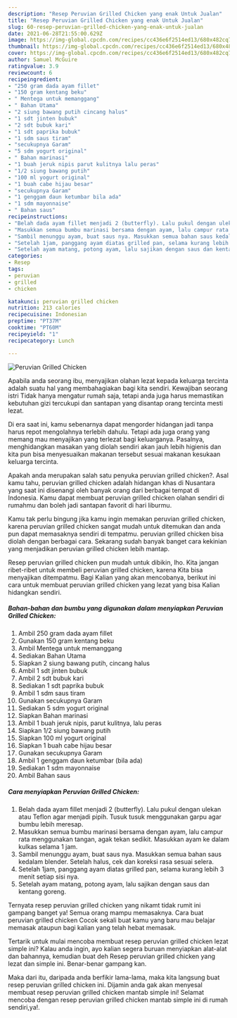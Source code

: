 ```yaml
---
description: "Resep Peruvian Grilled Chicken yang enak Untuk Jualan"
title: "Resep Peruvian Grilled Chicken yang enak Untuk Jualan"
slug: 60-resep-peruvian-grilled-chicken-yang-enak-untuk-jualan
date: 2021-06-28T21:55:00.629Z
image: https://img-global.cpcdn.com/recipes/cc436e6f2514ed13/680x482cq70/peruvian-grilled-chicken-foto-resep-utama.jpg
thumbnail: https://img-global.cpcdn.com/recipes/cc436e6f2514ed13/680x482cq70/peruvian-grilled-chicken-foto-resep-utama.jpg
cover: https://img-global.cpcdn.com/recipes/cc436e6f2514ed13/680x482cq70/peruvian-grilled-chicken-foto-resep-utama.jpg
author: Samuel McGuire
ratingvalue: 3.9
reviewcount: 6
recipeingredient:
- "250 gram dada ayam fillet"
- "150 gram kentang beku"
- " Mentega untuk memanggang"
- " Bahan Utama"
- "2 siung bawang putih cincang halus"
- "1 sdt jinten bubuk"
- "2 sdt bubuk kari"
- "1 sdt paprika bubuk"
- "1 sdm saus tiram"
- "secukupnya Garam"
- "5 sdm yogurt original"
- " Bahan marinasi"
- "1 buah jeruk nipis parut kulitnya lalu peras"
- "1/2 siung bawang putih"
- "100 ml yogurt original"
- "1 buah cabe hijau besar"
- "secukupnya Garam"
- "1 genggam daun ketumbar bila ada"
- "1 sdm mayonnaise"
- " Bahan saus"
recipeinstructions:
- "Belah dada ayam fillet menjadi 2 (butterfly). Lalu pukul dengan ulekan atau Teflon agar menjadi pipih. Tusuk tusuk menggunakan garpu agar bumbu lebih meresap."
- "Masukkan semua bumbu marinasi bersama dengan ayam, lalu campur rata menggunakan tangan, agak tekan sedikit. Masukkan ayam ke dalam kulkas selama 1 jam."
- "Sambil menunggu ayam, buat saus nya. Masukkan semua bahan saus kedalam blender. Setelah halus, cek dan koreksi rasa sesuai selera."
- "Setelah 1jam, panggang ayam diatas grilled pan, selama kurang lebih 3 menit setiap sisi nya."
- "Setelah ayam matang, potong ayam, lalu sajikan dengan saus dan kentang goreng."
categories:
- Resep
tags:
- peruvian
- grilled
- chicken

katakunci: peruvian grilled chicken 
nutrition: 213 calories
recipecuisine: Indonesian
preptime: "PT37M"
cooktime: "PT60M"
recipeyield: "1"
recipecategory: Lunch

---
```



![Peruvian Grilled Chicken](https://img-global.cpcdn.com/recipes/cc436e6f2514ed13/680x482cq70/peruvian-grilled-chicken-foto-resep-utama.jpg)

Apabila anda seorang ibu, menyajikan olahan lezat kepada keluarga tercinta adalah suatu hal yang membahagiakan bagi kita sendiri. Kewajiban seorang istri Tidak hanya mengatur rumah saja, tetapi anda juga harus memastikan kebutuhan gizi tercukupi dan santapan yang disantap orang tercinta mesti lezat.

Di era  saat ini, kamu sebenarnya dapat mengorder hidangan jadi tanpa harus repot mengolahnya terlebih dahulu. Tetapi ada juga orang yang memang mau menyajikan yang terlezat bagi keluarganya. Pasalnya, menghidangkan masakan yang diolah sendiri akan jauh lebih higienis dan kita pun bisa menyesuaikan makanan tersebut sesuai makanan kesukaan keluarga tercinta. 



Apakah anda merupakan salah satu penyuka peruvian grilled chicken?. Asal kamu tahu, peruvian grilled chicken adalah hidangan khas di Nusantara yang saat ini disenangi oleh banyak orang dari berbagai tempat di Indonesia. Kamu dapat membuat peruvian grilled chicken olahan sendiri di rumahmu dan boleh jadi santapan favorit di hari liburmu.

Kamu tak perlu bingung jika kamu ingin memakan peruvian grilled chicken, karena peruvian grilled chicken sangat mudah untuk ditemukan dan anda pun dapat memasaknya sendiri di tempatmu. peruvian grilled chicken bisa diolah dengan berbagai cara. Sekarang sudah banyak banget cara kekinian yang menjadikan peruvian grilled chicken lebih mantap.

Resep peruvian grilled chicken pun mudah untuk dibikin, lho. Kita jangan ribet-ribet untuk membeli peruvian grilled chicken, karena Kita bisa menyajikan ditempatmu. Bagi Kalian yang akan mencobanya, berikut ini cara untuk membuat peruvian grilled chicken yang lezat yang bisa Kalian hidangkan sendiri.

<!--inarticleads1-->

##### Bahan-bahan dan bumbu yang digunakan dalam menyiapkan Peruvian Grilled Chicken:

1. Ambil 250 gram dada ayam fillet
1. Gunakan 150 gram kentang beku
1. Ambil  Mentega untuk memanggang
1. Sediakan  Bahan Utama
1. Siapkan 2 siung bawang putih, cincang halus
1. Ambil 1 sdt jinten bubuk
1. Ambil 2 sdt bubuk kari
1. Sediakan 1 sdt paprika bubuk
1. Ambil 1 sdm saus tiram
1. Gunakan secukupnya Garam
1. Sediakan 5 sdm yogurt original
1. Siapkan  Bahan marinasi
1. Ambil 1 buah jeruk nipis, parut kulitnya, lalu peras
1. Siapkan 1/2 siung bawang putih
1. Siapkan 100 ml yogurt original
1. Siapkan 1 buah cabe hijau besar
1. Gunakan secukupnya Garam
1. Ambil 1 genggam daun ketumbar (bila ada)
1. Sediakan 1 sdm mayonnaise
1. Ambil  Bahan saus




<!--inarticleads2-->

##### Cara menyiapkan Peruvian Grilled Chicken:

1. Belah dada ayam fillet menjadi 2 (butterfly). Lalu pukul dengan ulekan atau Teflon agar menjadi pipih. Tusuk tusuk menggunakan garpu agar bumbu lebih meresap.
1. Masukkan semua bumbu marinasi bersama dengan ayam, lalu campur rata menggunakan tangan, agak tekan sedikit. Masukkan ayam ke dalam kulkas selama 1 jam.
1. Sambil menunggu ayam, buat saus nya. Masukkan semua bahan saus kedalam blender. Setelah halus, cek dan koreksi rasa sesuai selera.
1. Setelah 1jam, panggang ayam diatas grilled pan, selama kurang lebih 3 menit setiap sisi nya.
1. Setelah ayam matang, potong ayam, lalu sajikan dengan saus dan kentang goreng.




Ternyata resep peruvian grilled chicken yang nikamt tidak rumit ini gampang banget ya! Semua orang mampu memasaknya. Cara buat peruvian grilled chicken Cocok sekali buat kamu yang baru mau belajar memasak ataupun bagi kalian yang telah hebat memasak.

Tertarik untuk mulai mencoba membuat resep peruvian grilled chicken lezat simple ini? Kalau anda ingin, ayo kalian segera buruan menyiapkan alat-alat dan bahannya, kemudian buat deh Resep peruvian grilled chicken yang lezat dan simple ini. Benar-benar gampang kan. 

Maka dari itu, daripada anda berfikir lama-lama, maka kita langsung buat resep peruvian grilled chicken ini. Dijamin anda gak akan menyesal membuat resep peruvian grilled chicken mantab simple ini! Selamat mencoba dengan resep peruvian grilled chicken mantab simple ini di rumah sendiri,ya!.

